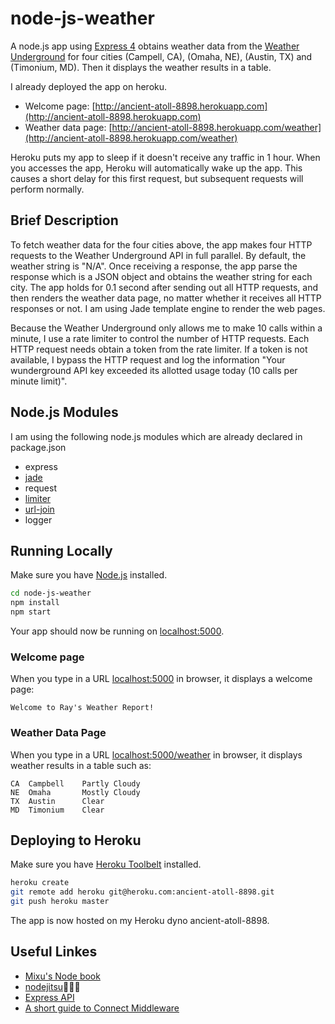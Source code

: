 # node-js-weather

A node.js app using [Express 4](http://expressjs.com/) obtains weather data from the [Weather Underground](http://www.wunderground.com/)
for four cities (Campell, CA), (Omaha, NE), (Austin, TX) and (Timonium, MD). Then it displays the weather results in a
table.

I already deployed the app on heroku. 
- Welcome page: [http://ancient-atoll-8898.herokuapp.com](http://ancient-atoll-8898.herokuapp.com)
- Weather data page: [http://ancient-atoll-8898.herokuapp.com/weather](http://ancient-atoll-8898.herokuapp.com/weather)

Heroku puts my app to sleep if it doesn't receive any traffic in 1 hour. When you accesses the app, Heroku will automatically wake up the app. This causes a short delay for this first request, but subsequent requests will perform normally.

## Brief Description

To fetch weather data for the four cities above, the app makes four HTTP requests to the Weather Underground API in full parallel. By default, the weather string is "N/A". Once receiving a response, the app parse the response which is a JSON object and obtains the weather string for each city.  The app holds for 0.1 second after sending out all HTTP requests, and then renders the weather data page, no matter whether it receives all HTTP responses or not. I am using Jade template engine to render the web pages.

Because the Weather Underground only allows me to make 10 calls within a minute, I use a rate limiter to control the number of HTTP requests. Each HTTP request needs obtain a token from the rate limiter. If a token is not available, I bypass the HTTP request and log the information "Your wunderground API key exceeded its allotted usage today (10 calls per minute limit)".

## Node.js Modules

I am using the following node.js modules which are already declared in package.json
- express
- [jade](https://github.com/visionmedia/jade)
- request
- [limiter](https://github.com/jhurliman/node-rate-limiter)
- [url-join](https://github.com/jfromaniello/url-join)
- logger

## Running Locally

Make sure you have [Node.js](http://nodejs.org/) installed. 
```sh
cd node-js-weather
npm install
npm start
```

Your app should now be running on [localhost:5000](http://localhost:5000/).

### Welcome page

When you type in a URL [localhost:5000](http://localhost:5000) in browser, it displays a welcome page:
```
Welcome to Ray's Weather Report!
```

### Weather Data Page

When you type in a URL [localhost:5000/weather](http://localhost:5000/weather) in browser, it displays weather results in a table such as:
```
CA	Campbell    Partly Cloudy
NE	Omaha       Mostly Cloudy
TX	Austin      Clear
MD	Timonium    Clear
```

## Deploying to Heroku

Make sure you have [Heroku Toolbelt](https://toolbelt.heroku.com/) installed.
```sh
heroku create
git remote add heroku git@heroku.com:ancient-atoll-8898.git
git push heroku master
```

The app is now hosted on my Heroku dyno ancient-atoll-8898.

## Useful Linkes
- [Mixu's Node book](http://book.mixu.net/node/index.html)
- [nodejitsu](http://docs.nodejitsu.com)
- [Express API](http://expressjs.com/api.html)
- [A short guide to Connect Middleware](http://stephensugden.com/middleware_guide/)
